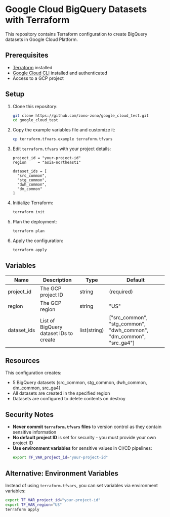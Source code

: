 # Google Cloud BigQuery Datasets with Terraform

This repository contains Terraform configuration to create BigQuery datasets in Google Cloud Platform.

## Prerequisites

- [Terraform](https://www.terraform.io/downloads.html) installed
- [Google Cloud CLI](https://cloud.google.com/sdk/docs/install) installed and authenticated
- Access to a GCP project

## Setup

1. Clone this repository:
   ```bash
   git clone https://github.com/zono-zono/google_cloud_test.git
   cd google_cloud_test
   ```

2. Copy the example variables file and customize it:
   ```bash
   cp terraform.tfvars.example terraform.tfvars
   ```

3. Edit `terraform.tfvars` with your project details:
   ```hcl
   project_id = "your-project-id"
   region     = "asia-northeast1"
   
   dataset_ids = [
     "src_common",
     "stg_common", 
     "dwh_common",
     "dm_common"
   ]
   ```

4. Initialize Terraform:
   ```bash
   terraform init
   ```

5. Plan the deployment:
   ```bash
   terraform plan
   ```

6. Apply the configuration:
   ```bash
   terraform apply
   ```

## Variables

| Name | Description | Type | Default |
|------|-------------|------|---------|
| project_id | The GCP project ID | string | (required) |
| region | The GCP region | string | "US" |
| dataset_ids | List of BigQuery dataset IDs to create | list(string) | ["src_common", "stg_common", "dwh_common", "dm_common", "src_ga4"] |

## Resources

This configuration creates:
- 5 BigQuery datasets (src_common, stg_common, dwh_common, dm_common, src_ga4)
- All datasets are created in the specified region
- Datasets are configured to delete contents on destroy

## Security Notes

- **Never commit `terraform.tfvars` files** to version control as they contain sensitive information
- **No default project ID** is set for security - you must provide your own project ID
- **Use environment variables** for sensitive values in CI/CD pipelines:
  ```bash
  export TF_VAR_project_id="your-project-id"
  ```

## Alternative: Environment Variables

Instead of using `terraform.tfvars`, you can set variables via environment variables:

```bash
export TF_VAR_project_id="your-project-id"
export TF_VAR_region="US"
terraform apply
```
